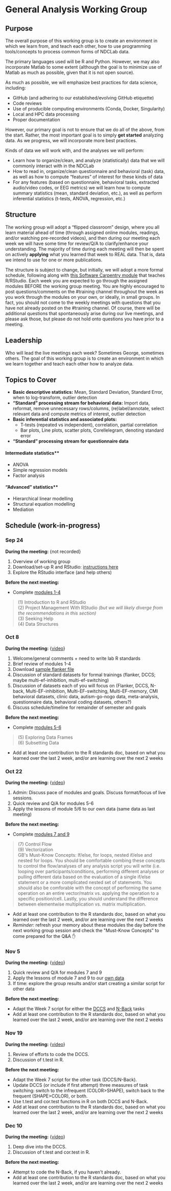 # General Analysis Working Group
 
## Purpose
 
The overall purpose of this working group is to create an environment in which we learn from, and teach each other, how to use programming tools/concepts to process common forms of NDCLab data.
 
The primary languages used will be R and Python. However, we may also incorporate Matlab to some extent (although the goal is to minimize use of Matlab as much as possible, given that it is not open source).
 
As much as possible, we will emphasize best practices for data science, including:
 
* GitHub (and adhering to our established/evolving GitHub etiquette)
* Code reviews
* Use of producible computing environments (Conda, Docker, Singularity)
* Local and HPC data processing
* Proper documentation
 
However, our primary goal is not to ensure that we do all of the above, from the start. Rather, the most important goal is to simply **get started** analyzing data. As we progress, we will incorporate more best practices.
 
Kinds of data we will work with, and the analyses we will perform:
 
* Learn how to organize/clean, and analyze (statistically) data that we will commonly interact with in the NDCLab
* How to read in, organize/clean questionnaire and behavioral (task) data, as well as how to compute “features” of interest for these kinds of data
* For any features (based on questionnaire, behavioral tasks, extracted audio/video codes, or EEG metrics) we will learn how to compute summary statistics (mean, standard deviation, etc.), as well as perform inferential statistics (t-tests, ANOVA, regression, etc.)
 

## Structure
 
The working group will adopt a “flipped classroom” design, where you all learn material ahead of time (through assigned online modules, readings, and/or watching pre-recorded videos), and then during our meeting each week we will have some time for review/Q/A to clarify/enhance your understanding. The majority of time during each meeting will then be spent on actively **applying** what you learned that week to REAL data. That is, data we intend to use for one or more publications.
 
The structure is subject to change, but initially, we will adopt a more formal schedule, following along with [this Software Carpentry module](https://swcarpentry.github.io/r-novice-gapminder/) that teaches R/RStudio. Each week you are expected to go through the assigned modules BEFORE the working group meeting. You are highly encouraged to post questions/comments on the #training channel throughout the week as you work through the modules on your own, or ideally, in small groups. In fact, you should not come to the weekly meetings with questions that you have not already posted on the #training channel. Of course, there will be additional questions that spontaneously arise during our live meetings, and please ask those, but please do not hold onto questions you have prior to a meeting.
 

## Leadership
 
Who will lead the live meetings each week? Sometimes George, sometimes others. The goal of this working group is to create an environment in which we learn together and teach each other how to analyze data.
 
## Topics to Cover
* **Basic descriptive statistics:** Mean, Standard Deviation, Standard Error, when to log-transform, outlier detection
* **“Standard” processing stream for behavioral data:** Import data, reformat, remove unnecessary rows/columns, (re)label/annotate, select relevant data and compute metrics of interest, outlier detection
* **Basic inferential statistics and associated plots:**
    * T-tests (repeated vs independent), correlation, partial correlation
    * Bar plots, Line plots, scatter plots, Corellelegram, denoting standard error
* **“Standard” processing stream for questionnaire data**

#### Intermediate statistics**
* ANOVA
* Simple regression models
* Factor analysis

#### “Advanced” statistics**
* Hierarchical linear modelling
* Structural equation modelling
* Mediation


## Schedule (work-in-progress)
 
### Sep 24
**During the meeting:**
{not recorded}
1. Overview of working group
2. Download/set-up R and RStudio: [instructions here](https://swcarpentry.github.io/r-novice-gapminder/setup.html)
3. Explore the RStudio interface (and help others)

**Before the next meeting:**
* Complete [modules 1-4](https://swcarpentry.github.io/r-novice-gapminder/)
> (1) Introduction to R and RStudio</br>
> (2) Project Management With RStudio _(but we will likely diverge from the recommendations in this section)_</br>
> (3) Seeking Help</br>
> (4) Data Structures
 
### Oct 8
**During the meeting:**
{[video](https://youtu.be/BdZvJjEDgBw)}
1. Welcome/general comments + need to write lab R standards
2. Brief review of modules 1-4
3. Download [sample flanker file](4_ft-flanker-o_s1_r1_e1_2021-06-28_17h09.58.017.csv)
4. Discussion of standard datasets for formal trainings (flanker, DCCS; maybe multi-ef-inhibition, multi-ef-switching)
5. Discussion of datasets each of you will focus on (Flanker, DCCS, N-back, Multi-EF-inhibition, Multi-EF-switching, Multi-EF-memory, CMI behavioral datasets, clinic data, autism-go-nogo data, meta-analysis, questionnaire data, behavioral coding datasets, others?)
6. Discuss schedule/timeline for remainder of semester and goals

**Before the next meeting:**
* Complete [modules 5-6](https://swcarpentry.github.io/r-novice-gapminder/)

> (5) Exploring Data Frames</br>
> (6) Subsetting Data
* Add at least one contribution to the R standards doc, based on what you learned over the last 2 week, and/or are learning over the next 2 weeks
 
### Oct 22
**During the meeting:**
{[video](https://youtu.be/jcR8bbFXrWE)}
1. Admin: Discuss pace of modules and goals. Discuss format/focus of live sessions.
2. Quick review and Q/A for modules 5-6
3. Apply the lessons of module 5/6 to our own data (same data as last meeting)

**Before the next meeting:**
* Complete [modules 7 and 9](https://swcarpentry.github.io/r-novice-gapminder/)
> (7) Control Flow</br>
> (9) Vectorization</br>
> GB's Must-Know Concepts: If/else, for loops, nested if/else and nested for loops. You should be comfortable combing these concepts to control the flow/analyses of any analysis script you will write (i.e. looping over participants/conditions, performing different analyses or pulling different data based on the evaluation of a single if/else statement or a more complicated nested set of statements. You should also be comforable with the concept of performing the same operation on an entire vector/matrix vs. applying the operation to a specific position/cell. Lastly, you should understand the difference between elementwise multiplication vs. matrix multiplication.
> 
* Add at least one contribution to the R standards doc, based on what you learned over the last 2 week, and/or are learning over the next 2 weeks
* _Reminder:_ refresh your memory about these modules the day before the next working group session and check the "Must-Know Concepts" to come prepared for the Q&A :raised_hand:

### Nov 5
**During the meeting:**
{[video](https://youtu.be/5q5ggKFjcNM)}
1. Quick review and Q/A for modules 7 and 9
2. Apply the lessons of module 7 and 9 to our [own data](https://drive.google.com/file/d/1n-3BoSPBkYQmAjs9YrD4LEwz2dILRsDX/view?usp=sharing)
3. If time: explore the group results and/or start creating a similar script for other data

**Before the next meeting:**
* Adapt the Week 7 script for either the [DCCS](dccs-coding.md) and [N-Back](n-back-coding.md) tasks
* Add at least one contribution to the R standards doc, based on what you learned over the last 2 week, and/or are learning over the next 2 weeks

### Nov 19
**During the meeting:**
{[video](https://youtu.be/n3y8El9xz2k)}
1. Review of efforts to code the DCCS.
2. Discussion of t.test in R.

**Before the next meeting:**
* Adapt the Week 7 script for the other task (DCCS/N-Back).
* Update DCCS (or include if first attempt) three measures of task switching: switch to the infrequent (COLOR>SHAPE), switch back to the frequent (SHAPE>COLOR), or both.
* Use t.test and cor.test functions in R on both DCCS and N-Back.
* Add at least one contribution to the R standards doc, based on what you learned over the last 2 week, and/or are learning over the next 2 weeks
 
### Dec 10
**During the meeting:**
{[video](https://youtu.be/tJiEJStZAdQ)}
1. Deep dive into the DCCS.
2. Discussion of t.test and cor.test in R.

**Before the next meeting:**
* Attempt to code the N-Back, if you haven't already.
* Add at least one contribution to the R standards doc, based on what you learned over the last 2 week, and/or are learning over the next 2 weeks
